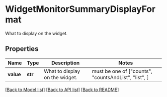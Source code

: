 # WidgetMonitorSummaryDisplayFormat

What to display on the widget.

## Properties
Name | Type | Description | Notes
------------ | ------------- | ------------- | -------------
**value** | **str** | What to display on the widget. |  must be one of ["counts", "countsAndList", "list", ]

[[Back to Model list]](README.md#documentation-for-models) [[Back to API list]](README.md#documentation-for-api-endpoints) [[Back to README]](README.md)



